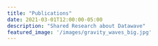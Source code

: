 ```yaml
---
title: "Publications"
date: 2021-03-01T12:00:00-05:00
description: "Shared Research about Datawave"
featured_image: '/images/gravity_waves_big.jpg'
---
```

